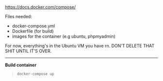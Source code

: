 https://docs.docker.com/compose/


Files needed:
- docker-compose.yml
- Dockerfile (for build)
- images for the container (e.g ubuntu, phpmyadmin)

For now, everything's in the Ubuntu VM you have rn. 
DON'T DELETE THAT SHIT UNTIL IT'S OVER. 

---
**Build container**
>```bash
>docker-compose up
>```